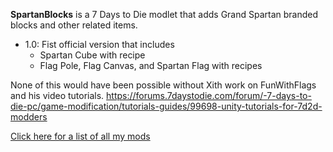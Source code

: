 **SpartanBlocks** is a 7 Days to Die modlet that adds Grand Spartan branded blocks and other related items.

* 1.0: Fist official version that includes
	- Spartan Cube with recipe
	- Flag Pole, Flag Canvas, and Spartan Flag with recipes

None of this would have been possible without Xith work on FunWithFlags and his video tutorials.
https://forums.7daystodie.com/forum/-7-days-to-die-pc/game-modification/tutorials-guides/99698-unity-tutorials-for-7d2d-modders

[Click here for a list of all my mods](https://github.com/Laotseu/7dtdMods/blob/master/README.md)
